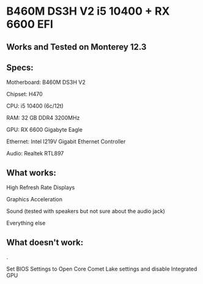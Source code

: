 # B460M DS3H V2 i5 10400 + RX 6600 EFI

Works and Tested on Monterey 12.3
-------------------------------
Specs:
----------------------
Motherboard: B460M DS3H V2

Chipset: H470

CPU: i5 10400 (6c/12t)

RAM: 32 GB DDR4 3200MHz

GPU: RX 6600 Gigabyte Eagle

Ethernet: Intel I219V Gigabit Ethernet Controller

Audio: Realtek RTL897


What works: 
---------
High Refresh Rate Displays

Graphics Acceleration

Sound (tested with speakers but not sure about the audio jack)

Everything else

What doesn't work: 
--------------
.

Set BIOS Settings to Open Core Comet Lake settings and disable Integrated GPU
